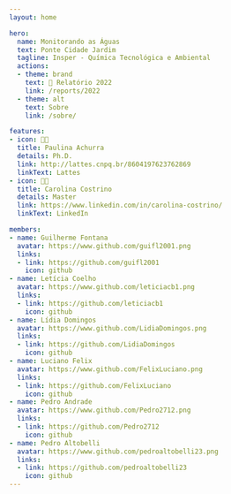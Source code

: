 ```yaml
---
layout: home

hero:
  name: Monitorando as Águas
  text: Ponte Cidade Jardim
  tagline: Insper - Química Tecnológica e Ambiental
  actions:
  - theme: brand
    text: 📰 Relatório 2022
    link: /reports/2022
  - theme: alt
    text: Sobre
    link: /sobre/

features:
- icon: 👩‍🔬
  title: Paulina Achurra
  details: Ph.D.
  link: http://lattes.cnpq.br/8604197623762869
  linkText: Lattes
- icon: 👩‍🔬
  title: Carolina Costrino
  details: Master
  link: https://www.linkedin.com/in/carolina-costrino/
  linkText: LinkedIn

members:
- name: Guilherme Fontana
  avatar: https://www.github.com/guifl2001.png
  links:
  - link: https://github.com/guifl2001
    icon: github
- name: Letícia Coelho
  avatar: https://www.github.com/leticiacb1.png
  links:
  - link: https://github.com/leticiacb1
    icon: github
- name: Lídia Domingos
  avatar: https://www.github.com/LidiaDomingos.png
  links:
  - link: https://github.com/LidiaDomingos
    icon: github
- name: Luciano Felix
  avatar: https://www.github.com/FelixLuciano.png
  links:
  - link: https://github.com/FelixLuciano
    icon: github
- name: Pedro Andrade
  avatar: https://www.github.com/Pedro2712.png
  links:
  - link: https://github.com/Pedro2712
    icon: github
- name: Pedro Altobelli
  avatar: https://www.github.com/pedroaltobelli23.png
  links:
  - link: https://github.com/pedroaltobelli23
    icon: github
---
```


<script setup>
import {
  VPTeamPage,
  VPTeamPageTitle,
  VPTeamMembers,
} from 'vitepress/theme'
</script>

<style>
:root {
    --vp-c-brand: #06b6d4;
    --vp-c-brand-light: #22d3ee;
    --vp-c-brand-lighter: #67e8f9;
    --vp-c-brand-dark: #0891b2;
    --vp-c-brand-darker: #0e7490;

    --vp-home-hero-name-color: transparent;
    --vp-home-hero-name-background: -webkit-linear-gradient(120deg, #06b6d4, #22c55e);
}

img, iframe {
	border-radius: .25rem;
}

.VPFeature .title {
  font-size: 1.5rem;
}
</style>

<VPTeamPage>
  <VPTeamPageTitle>
    <template #title>
      Nossa Equipe
    </template>
  </VPTeamPageTitle>

  <VPTeamMembers :members="$frontmatter.members" />
</VPTeamPage>
